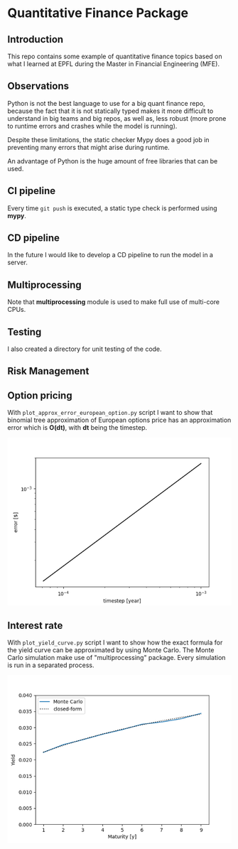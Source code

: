 # Quantitative Finance Package


## Introduction

This repo contains some example of quantitative finance topics based on what I 
learned at EPFL during the Master in Financial Engineering (MFE).


## Observations

Python is not the best language to use for a big quant finance repo, because the
fact that it is not statically typed makes it more difficult to understand in 
big teams and big repos, as well as, less robust (more prone to runtime errors 
and crashes while the model is running).

Despite these limitations, the static checker Mypy does a good job in preventing
many errors that might arise during runtime.

An advantage of Python is the huge amount of free libraries that can be used.


## CI pipeline

Every time `git push` is executed, a static type check is performed using 
**mypy**.


## CD pipeline

In the future I would like to develop a CD pipeline to run the model in a 
server.


## Multiprocessing

Note that **multiprocessing** module is used to make full use of multi-core 
CPUs.


## Testing

I also created a directory for unit testing of the code.


## Risk Management


## Option pricing

With `plot_approx_error_european_option.py` script I want to show that binomial
tree approximation of European options price has an approximation error which is
**O(dt)**, with **dt** being the timestep.

![image](images/binomial_tree_pricing_error.png)

## Interest rate

With `plot_yield_curve.py` script I want to show how the exact formula for the 
yield curve can be approximated by using Monte Carlo. The Monte Carlo simulation
make use of "multiprocessing" package. Every simulation is run in a separated
process.

![image](images/yield_curve.png)